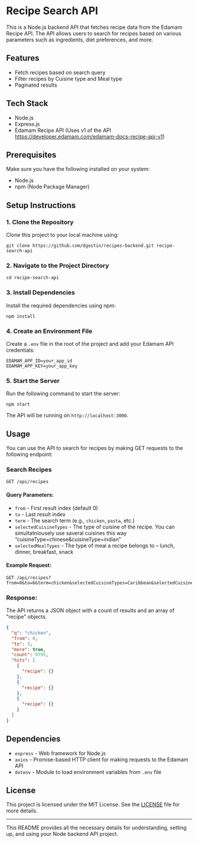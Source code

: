 # Recipe Search API

This is a Node.js backend API that fetches recipe data from the Edamam Recipe API. The API allows users to search for recipes based on various parameters such as ingredients, diet preferences, and more.

## Features

- Fetch recipes based on search query
- Filter recipes by Cuisine type and Meal type
- Paginated results

## Tech Stack

- Node.js
- Express.js
- Edamam Recipe API (Uses v1 of the API https://developer.edamam.com/edamam-docs-recipe-api-v1)

## Prerequisites

Make sure you have the following installed on your system:

- Node.js
- npm (Node Package Manager)

## Setup Instructions

### 1. Clone the Repository

Clone this project to your local machine using:

```
git clone https://github.com/dgostin/recipes-backend.git recipe-search-api
```

### 2. Navigate to the Project Directory

```
cd recipe-search-api
```

### 3. Install Dependencies

Install the required dependencies using npm:

```
npm install
```

### 4. Create an Environment File

Create a `.env` file in the root of the project and add your Edamam API credentials:

```
EDAMAM_APP_ID=your_app_id
EDAMAM_APP_KEY=your_app_key
```

### 5. Start the Server

Run the following command to start the server:

```
npm start
```

The API will be running on `http://localhost:3000`.

## Usage

You can use the API to search for recipes by making GET requests to the following endpoint:

### Search Recipes

```
GET /api/recipes
```

#### Query Parameters:

- `from` - First result index (default 0)
- `to` - Last result index
- `term` - The search term (e.g., `chicken`, `pasta`, etc.)
- `selectedCuisineTypes` - The type of cuisine of the recipe. You can simultatniousely use saveral cuisines this way “cuisineType=chinese&cuisineType=indian”
- `selectedMealTypes` - The type of meal a recipe belongs to – lunch, dinner, breakfast, snack

#### Example Request:

```
GET /api/recipes?from=0&to=6&term=chicken&selectedCuisineTypes=Caribbean&selectedCuisineTypes=Chinese&selectedMealTypes=Snack&selectedMealTypes=Lunch
```

### Response:

The API returns a JSON object with a count of results and an array of "recipe" objects.

```json
{
  "q": "chicken",
  "from": 0,
  "to": 3,
  "more": true,
  "count": 9795,
  "hits": [
    {
      "recipe": {}
    },
    {
      "recipe": {}
    },
    {
      "recipe": {}
    }
  ]
}
```

## Dependencies

- `express` - Web framework for Node.js
- `axios` - Promise-based HTTP client for making requests to the Edamam API
- `dotenv` - Module to load environment variables from `.env` file

## License

This project is licensed under the MIT License. See the [LICENSE](LICENSE) file for more details.

---

This README provides all the necessary details for understanding, setting up, and using your Node backend API project.
